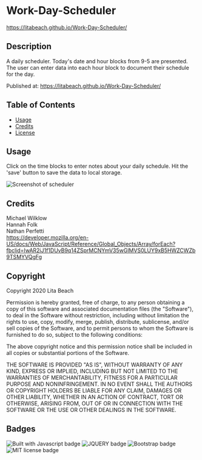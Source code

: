 # Work-Day-Scheduler

https://litabeach.github.io/Work-Day-Scheduler/

## Description 

A daily scheduler. Today's date and hour blocks from 9-5 are presented. The user can enter data into each hour block to document their schedule for the day.

Published at: https://litabeach.github.io/Work-Day-Scheduler/

## Table of Contents

* [Usage](#usage)
* [Credits](#credits)
* [License](#license)


## Usage 

Click on the time blocks to enter notes about your daily schedule. Hit the 'save' button to save the data to local storage.

![Screenshot of scheduler](Images/Screenshot.jpg)


## Credits

Michael Wilklow <br>
Hannah Folk <br>
Nathan Perfetti <br>
https://developer.mozilla.org/en-US/docs/Web/JavaScript/Reference/Global_Objects/Array/forEach?fbclid=IwAR2iJ1f1DUvB9q14ZSprMCNYmV35wGlMVS0LUY9xB5HWZCWZb9TSMYVQgFg <br>


## Copyright

Copyright 2020 Lita Beach

Permission is hereby granted, free of charge, to any person obtaining a copy of this software and associated documentation files (the "Software"), to deal in the Software without restriction, including without limitation the rights to use, copy, modify, merge, publish, distribute, sublicense, and/or sell copies of the Software, and to permit persons to whom the Software is furnished to do so, subject to the following conditions:

The above copyright notice and this permission notice shall be included in all copies or substantial portions of the Software.

THE SOFTWARE IS PROVIDED "AS IS", WITHOUT WARRANTY OF ANY KIND, EXPRESS OR IMPLIED, INCLUDING BUT NOT LIMITED TO THE WARRANTIES OF MERCHANTABILITY, FITNESS FOR A PARTICULAR PURPOSE AND NONINFRINGEMENT. IN NO EVENT SHALL THE AUTHORS OR COPYRIGHT HOLDERS BE LIABLE FOR ANY CLAIM, DAMAGES OR OTHER LIABILITY, WHETHER IN AN ACTION OF CONTRACT, TORT OR OTHERWISE, ARISING FROM, OUT OF OR IN CONNECTION WITH THE SOFTWARE OR THE USE OR OTHER DEALINGS IN THE SOFTWARE.

## Badges

![Built with Javascript badge](https://img.shields.io/badge/Built_with-Javascript-green)
![JQUERY badge](https://img.shields.io/badge/jQuery-orange)
![Bootstrap badge](https://img.shields.io/badge/Bootstrap-orange)
![MIT license badge](https://img.shields.io/badge/License-MIT-blue)